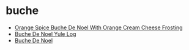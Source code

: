 # buche

 * [Orange Spice Buche De Noel With Orange Cream Cheese Frosting](index/o/orange-spice-buche-de-noel-with-orange-cream-cheese-frosting-107515.json)
 * [Buche De Noel Yule Log](index/b/buche-de-noel-yule-log.json)
 * [Buche De Noel](index/b/buche-de-noel.json)

